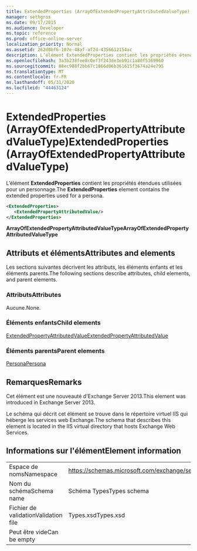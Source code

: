 ```yaml
---
title: ExtendedProperties (ArrayOfExtendedPropertyAttributedValueType)
manager: sethgros
ms.date: 09/17/2015
ms.audience: Developer
ms.topic: reference
ms.prod: office-online-server
localization_priority: Normal
ms.assetid: 262d0bf6-107e-48af-af2d-4356612154ac
description: L’élément ExtendedProperties contient les propriétés étendues utilisées pour un personnage.
ms.openlocfilehash: 3a3b238fee8c0ef3f243de3eb91c1a80f5369960
ms.sourcegitcommit: 88ec988f2bb67c1866d06b361615f3674a24e795
ms.translationtype: MT
ms.contentlocale: fr-FR
ms.lasthandoff: 05/31/2020
ms.locfileid: "44463124"
---
```

# <a name="extendedproperties-arrayofextendedpropertyattributedvaluetype"></a><span data-ttu-id="1f4da-103">ExtendedProperties (ArrayOfExtendedPropertyAttributedValueType)</span><span class="sxs-lookup"><span data-stu-id="1f4da-103">ExtendedProperties (ArrayOfExtendedPropertyAttributedValueType)</span></span>

<span data-ttu-id="1f4da-104">L’élément **ExtendedProperties** contient les propriétés étendues utilisées pour un personnage.</span><span class="sxs-lookup"><span data-stu-id="1f4da-104">The **ExtendedProperties** element contains the extended properties used for a persona.</span></span> 
  
```XML
<ExtendedProperties>
   <ExtendedPropertyAttributedValue/>
</ExtendedProperties>
```

 <span data-ttu-id="1f4da-105">**ArrayOfExtendedPropertyAttributedValueType**</span><span class="sxs-lookup"><span data-stu-id="1f4da-105">**ArrayOfExtendedPropertyAttributedValueType**</span></span>
## <a name="attributes-and-elements"></a><span data-ttu-id="1f4da-106">Attributs et éléments</span><span class="sxs-lookup"><span data-stu-id="1f4da-106">Attributes and elements</span></span>

<span data-ttu-id="1f4da-107">Les sections suivantes décrivent les attributs, les éléments enfants et les éléments parents.</span><span class="sxs-lookup"><span data-stu-id="1f4da-107">The following sections describe attributes, child elements, and parent elements.</span></span>
  
### <a name="attributes"></a><span data-ttu-id="1f4da-108">Attributs</span><span class="sxs-lookup"><span data-stu-id="1f4da-108">Attributes</span></span>

<span data-ttu-id="1f4da-109">Aucune.</span><span class="sxs-lookup"><span data-stu-id="1f4da-109">None.</span></span>
  
### <a name="child-elements"></a><span data-ttu-id="1f4da-110">Éléments enfants</span><span class="sxs-lookup"><span data-stu-id="1f4da-110">Child elements</span></span>

[<span data-ttu-id="1f4da-111">ExtendedPropertyAttributedValue</span><span class="sxs-lookup"><span data-stu-id="1f4da-111">ExtendedPropertyAttributedValue</span></span>](extendedpropertyattributedvalue.md)
  
### <a name="parent-elements"></a><span data-ttu-id="1f4da-112">Éléments parents</span><span class="sxs-lookup"><span data-stu-id="1f4da-112">Parent elements</span></span>

[<span data-ttu-id="1f4da-113">Persona</span><span class="sxs-lookup"><span data-stu-id="1f4da-113">Persona</span></span>](persona.md)
  
## <a name="remarks"></a><span data-ttu-id="1f4da-114">Remarques</span><span class="sxs-lookup"><span data-stu-id="1f4da-114">Remarks</span></span>

<span data-ttu-id="1f4da-115">Cet élément est une nouveauté d'Exchange Server 2013.</span><span class="sxs-lookup"><span data-stu-id="1f4da-115">This element was introduced in Exchange Server 2013.</span></span>
  
<span data-ttu-id="1f4da-116">Le schéma qui décrit cet élément se trouve dans le répertoire virtuel IIS qui héberge les services web Exchange.</span><span class="sxs-lookup"><span data-stu-id="1f4da-116">The schema that describes this element is located in the IIS virtual directory that hosts Exchange Web Services.</span></span>
  
## <a name="element-information"></a><span data-ttu-id="1f4da-117">Informations sur l'élément</span><span class="sxs-lookup"><span data-stu-id="1f4da-117">Element information</span></span>

|||
|:-----|:-----|
|<span data-ttu-id="1f4da-118">Espace de noms</span><span class="sxs-lookup"><span data-stu-id="1f4da-118">Namespace</span></span>  <br/> |https://schemas.microsoft.com/exchange/services/2006/types  <br/> |
|<span data-ttu-id="1f4da-119">Nom du schéma</span><span class="sxs-lookup"><span data-stu-id="1f4da-119">Schema name</span></span>  <br/> |<span data-ttu-id="1f4da-120">Schéma Types</span><span class="sxs-lookup"><span data-stu-id="1f4da-120">Types schema</span></span>  <br/> |
|<span data-ttu-id="1f4da-121">Fichier de validation</span><span class="sxs-lookup"><span data-stu-id="1f4da-121">Validation file</span></span>  <br/> |<span data-ttu-id="1f4da-122">Types.xsd</span><span class="sxs-lookup"><span data-stu-id="1f4da-122">Types.xsd</span></span>  <br/> |
|<span data-ttu-id="1f4da-123">Peut être vide</span><span class="sxs-lookup"><span data-stu-id="1f4da-123">Can be empty</span></span>  <br/> ||
   


